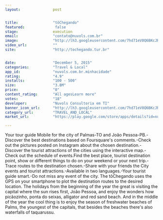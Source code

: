 ```yaml
---
layout:               post


title:                "tôChegando"
featured:              false
stage:                execution
email:                "contato@nuvols.com.br"
image:                "http://lh3.googleusercontent.com/7hd71eV0Q6BKcJR16cm7I6k4UGfYwJe6Z52JRYyjX9b3hCPfjNzAOauinptIjpcO2UcA=w300"
video_url:            ""
site:                 "http://tochegando.tur.br"


date:                 "December 5, 2015"
categories:           "Travel & Local"
app_id:               "nuvols.com.br.minhacidade"
rating:               "4.9"
installs:             "100 - 500"
size:                 "3.8M"
price:                "0"
content_rating:       "All agesLearn more"
votes:                "18"
developer:            "Nuvols Consultoria em TI"
banner_icon_url:      "http://lh3.googleusercontent.com/7hd71eV0Q6BKcJR16cm7I6k4UGfYwJe6Z52JRYyjX9b3hCPfjNzAOauinptIjpcO2UcA=w300"
category_url:         "TRAVEL_AND_LOCAL"
market_url:           "https://play.google.com/store/apps/details?id=nuvols.com.br.minhacidade&hl=en"

---
```

Your tour guide Mobile for the city of Palmas-TO and João Pessoa-PB.-Discover the best destinations based on Foursquare's comments.-Check out the pictures posted on Instagram about the chosen destination.-Discover the tourist attractions of the cities using the interactive map.-Check out the schedule of events.Find the best place, tourist destination point, show or different things to do on your weekend or your next trip.-Trace routes to the destination chosen.-Share with your friends the City events and tourist attractions.-Available in two languages.-Your tourist guide smart.-Do not miss any event of the city.
The tôChegando uses the GPS on your smartphone to plot the destination routes to the desired location.
The holidays from the beginning of the year the great is visiting the capital where the sun rises first, João Pessoa, and enjoy the wonders how picãozinho, ponta do seixas, alligator and red sand beach. And in the middle of the year the cool thing is to enjoy the season of freshwater beaches of Palms, the youngest of the capitals, that besides the beaches there's also waterfalls of taquarussu.
  
